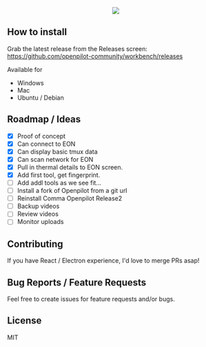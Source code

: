 <div align="center">
<img src="https://slack-imgs.com/?c=1&url=https%3A%2F%2Fmedia.giphy.com%2Fmedia%2FpOFUyfk12E6GjqFOMa%2Fgiphy.gif" />
</div>

## How to install

Grab the latest release from the Releases screen:
https://github.com/openpilot-community/workbench/releases

Available for

- Windows
- Mac
- Ubuntu / Debian

## Roadmap / Ideas

- [x] Proof of concept
- [x] Can connect to EON
- [x] Can display basic tmux data
- [x] Can scan network for EON
- [x] Pull in thermal details to EON screen.
- [x] Add first tool, get fingerprint.
- [ ] Add addl tools as we see fit...
- [ ] Install a fork of Openpilot from a git url
- [ ] Reinstall Comma Openpilot Release2
- [ ] Backup videos
- [ ] Review videos
- [ ] Monitor uploads

## Contributing

If you have React / Electron experience, I'd love to merge PRs asap!

## Bug Reports / Feature Requests

Feel free to create issues for feature requests and/or bugs.

## License
MIT